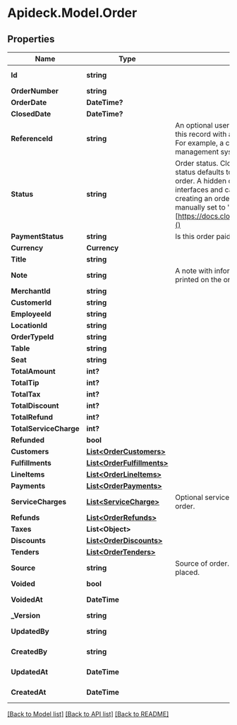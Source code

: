 # Apideck.Model.Order

## Properties

Name | Type | Description | Notes
------------ | ------------- | ------------- | -------------
**Id** | **string** |  | [optional] [readonly] 
**OrderNumber** | **string** |  | [optional] 
**OrderDate** | **DateTime?** |  | [optional] 
**ClosedDate** | **DateTime?** |  | [optional] 
**ReferenceId** | **string** | An optional user-defined reference ID that associates this record with another entity in an external system. For example, a customer ID from an external customer management system. | [optional] 
**Status** | **string** | Order status. Clover specific: If no value is set, the status defaults to hidden, which indicates a hidden order. A hidden order is not displayed in user interfaces and can only be retrieved by its id. When creating an order via the REST API the value must be manually set to &#39;open&#39;. More info [https://docs.clover.com/reference/orderupdateorder]() | [optional] 
**PaymentStatus** | **string** | Is this order paid or not? | [optional] 
**Currency** | **Currency** |  | [optional] 
**Title** | **string** |  | [optional] 
**Note** | **string** | A note with information about this order, may be printed on the order receipt and displayed in apps | [optional] 
**MerchantId** | **string** |  | 
**CustomerId** | **string** |  | [optional] 
**EmployeeId** | **string** |  | [optional] 
**LocationId** | **string** |  | 
**OrderTypeId** | **string** |  | [optional] 
**Table** | **string** |  | [optional] 
**Seat** | **string** |  | [optional] 
**TotalAmount** | **int?** |  | [optional] 
**TotalTip** | **int?** |  | [optional] 
**TotalTax** | **int?** |  | [optional] 
**TotalDiscount** | **int?** |  | [optional] 
**TotalRefund** | **int?** |  | [optional] 
**TotalServiceCharge** | **int?** |  | [optional] 
**Refunded** | **bool** |  | [optional] 
**Customers** | [**List&lt;OrderCustomers&gt;**](OrderCustomers.md) |  | [optional] 
**Fulfillments** | [**List&lt;OrderFulfillments&gt;**](OrderFulfillments.md) |  | [optional] 
**LineItems** | [**List&lt;OrderLineItems&gt;**](OrderLineItems.md) |  | [optional] 
**Payments** | [**List&lt;OrderPayments&gt;**](OrderPayments.md) |  | [optional] 
**ServiceCharges** | [**List&lt;ServiceCharge&gt;**](ServiceCharge.md) | Optional service charges or gratuity tip applied to the order. | [optional] 
**Refunds** | [**List&lt;OrderRefunds&gt;**](OrderRefunds.md) |  | [optional] 
**Taxes** | **List&lt;Object&gt;** |  | [optional] 
**Discounts** | [**List&lt;OrderDiscounts&gt;**](OrderDiscounts.md) |  | [optional] 
**Tenders** | [**List&lt;OrderTenders&gt;**](OrderTenders.md) |  | [optional] 
**Source** | **string** | Source of order. Indicates the way that the order was placed. | [optional] [readonly] 
**Voided** | **bool** |  | [optional] 
**VoidedAt** | **DateTime** |  | [optional] [readonly] 
**_Version** | **string** |  | [optional] 
**UpdatedBy** | **string** |  | [optional] [readonly] 
**CreatedBy** | **string** |  | [optional] [readonly] 
**UpdatedAt** | **DateTime** |  | [optional] [readonly] 
**CreatedAt** | **DateTime** |  | [optional] [readonly] 

[[Back to Model list]](../README.md#documentation-for-models) [[Back to API list]](../README.md#documentation-for-api-endpoints) [[Back to README]](../README.md)

